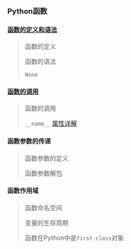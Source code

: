 ### Python函数

#### [函数的定义和语法](./py3_func_defin.md)

> 函数的定义
>
> 函数的语法
>
> `None`

#### [函数的调用](./py3_func_call)

> 函数的调用
>
> `__name__` [属性详解](./py3_name_attr.md)
>

#### 函数参数的传递

> 函数参数的定义
>
> 函数参数解包

#### 函数作用域

> 函数命名空间
>
> 变量的生存周期
>
> 函数在Python中是`first-class`对象





